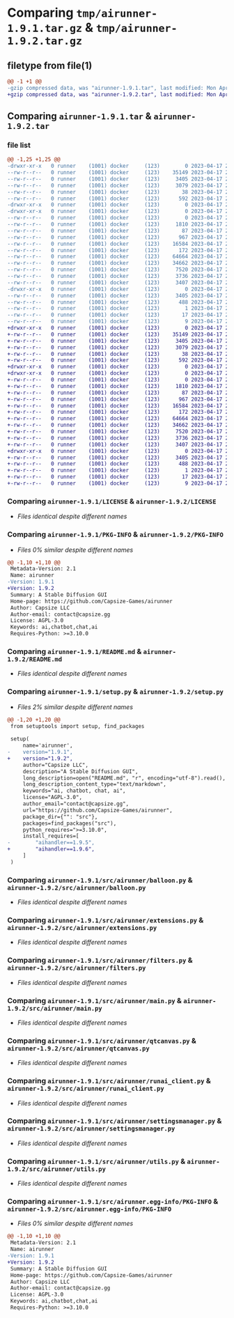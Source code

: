 # Comparing `tmp/airunner-1.9.1.tar.gz` & `tmp/airunner-1.9.2.tar.gz`

## filetype from file(1)

```diff
@@ -1 +1 @@
-gzip compressed data, was "airunner-1.9.1.tar", last modified: Mon Apr 17 23:20:49 2023, max compression
+gzip compressed data, was "airunner-1.9.2.tar", last modified: Mon Apr 17 23:55:05 2023, max compression
```

## Comparing `airunner-1.9.1.tar` & `airunner-1.9.2.tar`

### file list

```diff
@@ -1,25 +1,25 @@
-drwxr-xr-x   0 runner    (1001) docker     (123)        0 2023-04-17 23:20:49.084199 airunner-1.9.1/
--rw-r--r--   0 runner    (1001) docker     (123)    35149 2023-04-17 23:20:37.000000 airunner-1.9.1/LICENSE
--rw-r--r--   0 runner    (1001) docker     (123)     3405 2023-04-17 23:20:49.084199 airunner-1.9.1/PKG-INFO
--rw-r--r--   0 runner    (1001) docker     (123)     3079 2023-04-17 23:20:37.000000 airunner-1.9.1/README.md
--rw-r--r--   0 runner    (1001) docker     (123)       38 2023-04-17 23:20:49.084199 airunner-1.9.1/setup.cfg
--rw-r--r--   0 runner    (1001) docker     (123)      592 2023-04-17 23:20:37.000000 airunner-1.9.1/setup.py
-drwxr-xr-x   0 runner    (1001) docker     (123)        0 2023-04-17 23:20:49.084199 airunner-1.9.1/src/
-drwxr-xr-x   0 runner    (1001) docker     (123)        0 2023-04-17 23:20:49.084199 airunner-1.9.1/src/airunner/
--rw-r--r--   0 runner    (1001) docker     (123)        0 2023-04-17 23:20:37.000000 airunner-1.9.1/src/airunner/__init__.py
--rw-r--r--   0 runner    (1001) docker     (123)     1810 2023-04-17 23:20:37.000000 airunner-1.9.1/src/airunner/balloon.py
--rw-r--r--   0 runner    (1001) docker     (123)       87 2023-04-17 23:20:37.000000 airunner-1.9.1/src/airunner/error_handler.py
--rw-r--r--   0 runner    (1001) docker     (123)      967 2023-04-17 23:20:37.000000 airunner-1.9.1/src/airunner/extensions.py
--rw-r--r--   0 runner    (1001) docker     (123)    16584 2023-04-17 23:20:37.000000 airunner-1.9.1/src/airunner/filters.py
--rw-r--r--   0 runner    (1001) docker     (123)      172 2023-04-17 23:20:37.000000 airunner-1.9.1/src/airunner/history.py
--rw-r--r--   0 runner    (1001) docker     (123)    64664 2023-04-17 23:20:37.000000 airunner-1.9.1/src/airunner/main.py
--rw-r--r--   0 runner    (1001) docker     (123)    34662 2023-04-17 23:20:37.000000 airunner-1.9.1/src/airunner/qtcanvas.py
--rw-r--r--   0 runner    (1001) docker     (123)     7520 2023-04-17 23:20:37.000000 airunner-1.9.1/src/airunner/runai_client.py
--rw-r--r--   0 runner    (1001) docker     (123)     3736 2023-04-17 23:20:37.000000 airunner-1.9.1/src/airunner/settingsmanager.py
--rw-r--r--   0 runner    (1001) docker     (123)     3407 2023-04-17 23:20:38.000000 airunner-1.9.1/src/airunner/utils.py
-drwxr-xr-x   0 runner    (1001) docker     (123)        0 2023-04-17 23:20:49.084199 airunner-1.9.1/src/airunner.egg-info/
--rw-r--r--   0 runner    (1001) docker     (123)     3405 2023-04-17 23:20:49.000000 airunner-1.9.1/src/airunner.egg-info/PKG-INFO
--rw-r--r--   0 runner    (1001) docker     (123)      488 2023-04-17 23:20:49.000000 airunner-1.9.1/src/airunner.egg-info/SOURCES.txt
--rw-r--r--   0 runner    (1001) docker     (123)        1 2023-04-17 23:20:49.000000 airunner-1.9.1/src/airunner.egg-info/dependency_links.txt
--rw-r--r--   0 runner    (1001) docker     (123)       17 2023-04-17 23:20:49.000000 airunner-1.9.1/src/airunner.egg-info/requires.txt
--rw-r--r--   0 runner    (1001) docker     (123)        9 2023-04-17 23:20:49.000000 airunner-1.9.1/src/airunner.egg-info/top_level.txt
+drwxr-xr-x   0 runner    (1001) docker     (123)        0 2023-04-17 23:55:05.946614 airunner-1.9.2/
+-rw-r--r--   0 runner    (1001) docker     (123)    35149 2023-04-17 23:54:54.000000 airunner-1.9.2/LICENSE
+-rw-r--r--   0 runner    (1001) docker     (123)     3405 2023-04-17 23:55:05.946614 airunner-1.9.2/PKG-INFO
+-rw-r--r--   0 runner    (1001) docker     (123)     3079 2023-04-17 23:54:54.000000 airunner-1.9.2/README.md
+-rw-r--r--   0 runner    (1001) docker     (123)       38 2023-04-17 23:55:05.946614 airunner-1.9.2/setup.cfg
+-rw-r--r--   0 runner    (1001) docker     (123)      592 2023-04-17 23:54:54.000000 airunner-1.9.2/setup.py
+drwxr-xr-x   0 runner    (1001) docker     (123)        0 2023-04-17 23:55:05.942614 airunner-1.9.2/src/
+drwxr-xr-x   0 runner    (1001) docker     (123)        0 2023-04-17 23:55:05.946614 airunner-1.9.2/src/airunner/
+-rw-r--r--   0 runner    (1001) docker     (123)        0 2023-04-17 23:54:54.000000 airunner-1.9.2/src/airunner/__init__.py
+-rw-r--r--   0 runner    (1001) docker     (123)     1810 2023-04-17 23:54:54.000000 airunner-1.9.2/src/airunner/balloon.py
+-rw-r--r--   0 runner    (1001) docker     (123)       87 2023-04-17 23:54:54.000000 airunner-1.9.2/src/airunner/error_handler.py
+-rw-r--r--   0 runner    (1001) docker     (123)      967 2023-04-17 23:54:54.000000 airunner-1.9.2/src/airunner/extensions.py
+-rw-r--r--   0 runner    (1001) docker     (123)    16584 2023-04-17 23:54:54.000000 airunner-1.9.2/src/airunner/filters.py
+-rw-r--r--   0 runner    (1001) docker     (123)      172 2023-04-17 23:54:54.000000 airunner-1.9.2/src/airunner/history.py
+-rw-r--r--   0 runner    (1001) docker     (123)    64664 2023-04-17 23:54:54.000000 airunner-1.9.2/src/airunner/main.py
+-rw-r--r--   0 runner    (1001) docker     (123)    34662 2023-04-17 23:54:54.000000 airunner-1.9.2/src/airunner/qtcanvas.py
+-rw-r--r--   0 runner    (1001) docker     (123)     7520 2023-04-17 23:54:54.000000 airunner-1.9.2/src/airunner/runai_client.py
+-rw-r--r--   0 runner    (1001) docker     (123)     3736 2023-04-17 23:54:54.000000 airunner-1.9.2/src/airunner/settingsmanager.py
+-rw-r--r--   0 runner    (1001) docker     (123)     3407 2023-04-17 23:54:54.000000 airunner-1.9.2/src/airunner/utils.py
+drwxr-xr-x   0 runner    (1001) docker     (123)        0 2023-04-17 23:55:05.946614 airunner-1.9.2/src/airunner.egg-info/
+-rw-r--r--   0 runner    (1001) docker     (123)     3405 2023-04-17 23:55:05.000000 airunner-1.9.2/src/airunner.egg-info/PKG-INFO
+-rw-r--r--   0 runner    (1001) docker     (123)      488 2023-04-17 23:55:05.000000 airunner-1.9.2/src/airunner.egg-info/SOURCES.txt
+-rw-r--r--   0 runner    (1001) docker     (123)        1 2023-04-17 23:55:05.000000 airunner-1.9.2/src/airunner.egg-info/dependency_links.txt
+-rw-r--r--   0 runner    (1001) docker     (123)       17 2023-04-17 23:55:05.000000 airunner-1.9.2/src/airunner.egg-info/requires.txt
+-rw-r--r--   0 runner    (1001) docker     (123)        9 2023-04-17 23:55:05.000000 airunner-1.9.2/src/airunner.egg-info/top_level.txt
```

### Comparing `airunner-1.9.1/LICENSE` & `airunner-1.9.2/LICENSE`

 * *Files identical despite different names*

### Comparing `airunner-1.9.1/PKG-INFO` & `airunner-1.9.2/PKG-INFO`

 * *Files 0% similar despite different names*

```diff
@@ -1,10 +1,10 @@
 Metadata-Version: 2.1
 Name: airunner
-Version: 1.9.1
+Version: 1.9.2
 Summary: A Stable Diffusion GUI
 Home-page: https://github.com/Capsize-Games/airunner
 Author: Capsize LLC
 Author-email: contact@capsize.gg
 License: AGPL-3.0
 Keywords: ai,chatbot,chat,ai
 Requires-Python: >=3.10.0
```

### Comparing `airunner-1.9.1/README.md` & `airunner-1.9.2/README.md`

 * *Files identical despite different names*

### Comparing `airunner-1.9.1/setup.py` & `airunner-1.9.2/setup.py`

 * *Files 2% similar despite different names*

```diff
@@ -1,20 +1,20 @@
 from setuptools import setup, find_packages
 
 setup(
     name='airunner',
-    version="1.9.1",
+    version="1.9.2",
     author="Capsize LLC",
     description="A Stable Diffusion GUI",
     long_description=open("README.md", "r", encoding="utf-8").read(),
     long_description_content_type="text/markdown",
     keywords="ai, chatbot, chat, ai",
     license="AGPL-3.0",
     author_email="contact@capsize.gg",
     url="https://github.com/Capsize-Games/airunner",
     package_dir={"": "src"},
     packages=find_packages("src"),
     python_requires=">=3.10.0",
     install_requires=[
-        "aihandler==1.9.5",
+        "aihandler==1.9.6",
     ]
 )
```

### Comparing `airunner-1.9.1/src/airunner/balloon.py` & `airunner-1.9.2/src/airunner/balloon.py`

 * *Files identical despite different names*

### Comparing `airunner-1.9.1/src/airunner/extensions.py` & `airunner-1.9.2/src/airunner/extensions.py`

 * *Files identical despite different names*

### Comparing `airunner-1.9.1/src/airunner/filters.py` & `airunner-1.9.2/src/airunner/filters.py`

 * *Files identical despite different names*

### Comparing `airunner-1.9.1/src/airunner/main.py` & `airunner-1.9.2/src/airunner/main.py`

 * *Files identical despite different names*

### Comparing `airunner-1.9.1/src/airunner/qtcanvas.py` & `airunner-1.9.2/src/airunner/qtcanvas.py`

 * *Files identical despite different names*

### Comparing `airunner-1.9.1/src/airunner/runai_client.py` & `airunner-1.9.2/src/airunner/runai_client.py`

 * *Files identical despite different names*

### Comparing `airunner-1.9.1/src/airunner/settingsmanager.py` & `airunner-1.9.2/src/airunner/settingsmanager.py`

 * *Files identical despite different names*

### Comparing `airunner-1.9.1/src/airunner/utils.py` & `airunner-1.9.2/src/airunner/utils.py`

 * *Files identical despite different names*

### Comparing `airunner-1.9.1/src/airunner.egg-info/PKG-INFO` & `airunner-1.9.2/src/airunner.egg-info/PKG-INFO`

 * *Files 0% similar despite different names*

```diff
@@ -1,10 +1,10 @@
 Metadata-Version: 2.1
 Name: airunner
-Version: 1.9.1
+Version: 1.9.2
 Summary: A Stable Diffusion GUI
 Home-page: https://github.com/Capsize-Games/airunner
 Author: Capsize LLC
 Author-email: contact@capsize.gg
 License: AGPL-3.0
 Keywords: ai,chatbot,chat,ai
 Requires-Python: >=3.10.0
```

